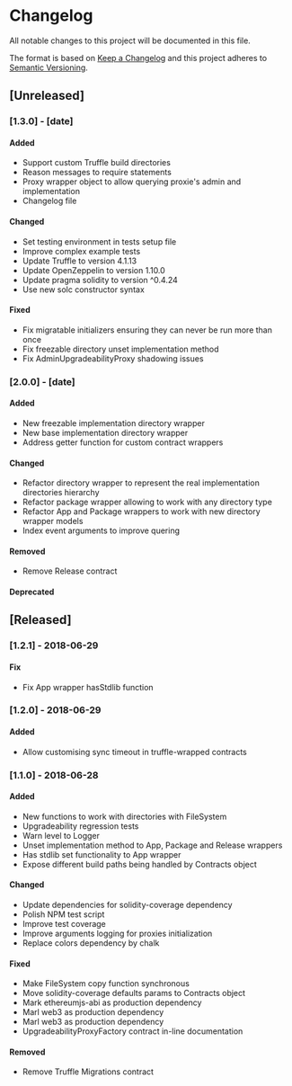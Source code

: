 # Changelog
All notable changes to this project will be documented in this file.

The format is based on [Keep a Changelog](http://keepachangelog.com/en/1.0.0/)
and this project adheres to [Semantic Versioning](http://semver.org/spec/v2.0.0.html).

## [Unreleased]

### [1.3.0] - [date]

#### Added
- Support custom Truffle build directories
- Reason messages to require statements
- Proxy wrapper object to allow querying proxie's admin and implementation
- Changelog file

#### Changed
- Set testing environment in tests setup file
- Improve complex example tests
- Update Truffle to version 4.1.13
- Update OpenZeppelin to version 1.10.0
- Update pragma solidity to version ^0.4.24
- Use new solc constructor syntax

#### Fixed
- Fix migratable initializers ensuring they can never be run more than once
- Fix freezable directory unset implementation method
- Fix AdminUpgradeabilityProxy shadowing issues

### [2.0.0] - [date]

#### Added
- New freezable implementation directory wrapper
- New base implementation directory wrapper
- Address getter function for custom contract wrappers

#### Changed
- Refactor directory wrapper to represent the real implementation directories hierarchy
- Refactor package wrapper allowing to work with any directory type
- Refactor App and Package wrappers to work with new directory wrapper models
- Index event arguments to improve quering

#### Removed
- Remove Release contract

#### Deprecated

## [Released]

### [1.2.1] - 2018-06-29

#### Fix
- Fix App wrapper hasStdlib function

### [1.2.0] - 2018-06-29

#### Added
- Allow customising sync timeout in truffle-wrapped contracts

### [1.1.0] - 2018-06-28

#### Added
- New functions to work with directories with FileSystem
- Upgradeability regression tests 
- Warn level to Logger
- Unset implementation method to App, Package and Release wrappers
- Has stdlib set functionality to App wrapper
- Expose different build paths being handled by Contracts object

#### Changed
- Update dependencies for solidity-coverage dependency
- Polish NPM test script
- Improve test coverage
- Improve arguments logging for proxies initialization
- Replace colors dependency by chalk 

#### Fixed
- Make FileSystem copy function synchronous
- Move solidity-coverage defaults params to Contracts object
- Mark ethereumjs-abi as production dependency
- Marl web3 as production dependency
- Marl web3 as production dependency
- UpgradeabilityProxyFactory contract in-line documentation

#### Removed
- Remove Truffle Migrations contract
